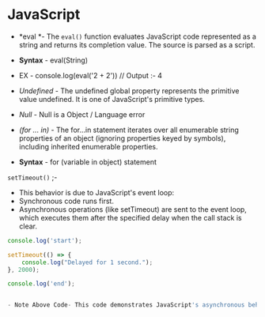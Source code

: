 # JavaScript



- *eval *- The `eval()` function evaluates JavaScript code represented as a string and returns its completion value. The source is parsed as a script.

- **Syntax** - eval(String)
- EX - console.log(eval('2 + 2')) // Output :- 4




- *Undefined* - The undefined global property represents the primitive value undefined. It is one of JavaScript's primitive types.


- *Null* - Null is a Object / Language error 


- *(for ... in)* - The for...in statement iterates over all enumerable string properties of an object (ignoring properties keyed by symbols), including inherited enumerable properties.
- **Syntax** - for (variable in object) statement




`setTimeout()` ;- 
- This behavior is due to JavaScript's event loop:
- Synchronous code runs first.
- Asynchronous operations (like setTimeout) are sent to the event loop, which executes them after the specified delay when the call stack is clear.


```javascript
console.log('start');

setTimeout(() => {
    console.log("Delayed for 1 second.");
}, 2000);

console.log('end');


- Note Above Code- This code demonstrates JavaScript's asynchronous behaviour. It logs `start` and `end` immediately, while the setTimeout schedules the message "Delayed for 1 second." to appear after 2 seconds, showing how asynchronous tasks don't block synchronous code execution.






























